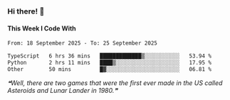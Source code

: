 ### Hi there! 👋

#### This Week I Code With
<!--START_SECTION:waka-->

```txt
From: 18 September 2025 - To: 25 September 2025

TypeScript   6 hrs 36 mins   █████████████▒░░░░░░░░░░░   53.94 %
Python       2 hrs 11 mins   ████▒░░░░░░░░░░░░░░░░░░░░   17.95 %
Other        50 mins         █▓░░░░░░░░░░░░░░░░░░░░░░░   06.81 %
```

<!--END_SECTION:waka-->

<!--STARTS_HERE_QUOTE_README-->
<i>❝Well, there are two games that were the first ever made in the US called Asteroids and Lunar Lander in 1980.❞</i>
<!--ENDS_HERE_QUOTE_README-->
